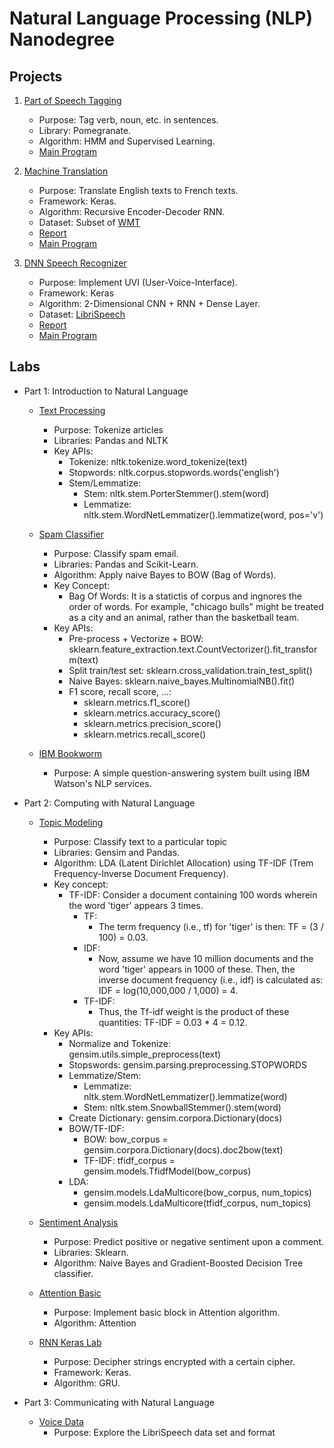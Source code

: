 # Natural Language Processing (NLP) Nanodegree

## Projects
1. [Part of Speech Tagging](https://github.com/Brandon-HY-Lin/hmm-tagger)
	- Purpose: Tag verb, noun, etc. in sentences.
	- Library: Pomegranate.
	- Algorithm: HMM and Supervised Learning.
	- [Main Program](https://github.com/Brandon-HY-Lin/hmm-tagger/blob/master/HMM%20Tagger.ipynb)

2. [Machine Translation](https://github.com/Brandon-HY-Lin/aind2-nlp-capstone)
	- Purpose: Translate English texts to French texts.
	- Framework: Keras.
	- Algorithm: Recursive Encoder-Decoder RNN.
	- Dataset: Subset of [WMT](http://www.statmt.org/)
	- [Report](https://github.com/Brandon-HY-Lin/aind2-nlp-capstone/blob/master/Report.md)
	- [Main Program](https://github.com/Brandon-HY-Lin/aind2-nlp-capstone/blob/master/machine_translation.ipynb)

3. [DNN Speech Recognizer](https://github.com/Brandon-HY-Lin/AIND-VUI-Capstone)
	- Purpose: Implement UVI (User-Voice-Interface).
	- Framework: Keras
	- Algorithm: 2-Dimensional CNN + RNN + Dense Layer.
	- Dataset: [LibriSpeech](http://www.openslr.org/12/)
	- [Report](https://github.com/Brandon-HY-Lin/AIND-VUI-Capstone/blob/master/Report.md)
	- [Main Program](https://github.com/Brandon-HY-Lin/AIND-VUI-Capstone/blob/master/vui_notebook.ipynb)

## Labs
* Part 1: Introduction to Natural Language
	* [Text Processing](https://github.com/Brandon-HY-Lin/AIND-NLP/blob/master/text_processing.ipynb)
		- Purpose: Tokenize articles
		- Libraries: Pandas and NLTK
		- Key APIs:
			- Tokenize: nltk.tokenize.word_tokenize(text)
			- Stopwords: nltk.corpus.stopwords.words('english')
			- Stem/Lemmatize:
				- Stem: nltk.stem.PorterStemmer().stem(word)
				- Lemmatize: nltk.stem.WordNetLemmatizer().lemmatize(word, pos='v')

	* [Spam Classifier](https://github.com/Brandon-HY-Lin/NLP-Exercises/blob/master/1.5-spam-classifier/Bayesian_Inference.ipynb)
		- Purpose: Classify spam email.
		- Libraries: Pandas and Scikit-Learn.
		- Algorithm: Apply naive Bayes to BOW (Bag of Words).
		- Key Concept:
			- Bag Of Words: It is a statictis of corpus and ingnores the order of words. For example, "chicago bulls" might be treated as a city and an animal, rather than the basketball team.
		- Key APIs:
			- Pre-process + Vectorize + BOW: sklearn.feature_extraction.text.CountVectorizer().fit_transform(text)
			- Split train/test set: sklearn.cross_validation.train_test_split()
			- Naive Bayes: sklearn.naive_bayes.MultinomialNB().fit()
			- F1 score, recall score, ...:
				- sklearn.metrics.f1_score()
				- sklearn.metrics.accuracy_score()
				- sklearn.metrics.precision_score()
				- sklearn.metrics.recall_score()

	* [IBM Bookworm](https://github.com/Brandon-HY-Lin/AIND-NLP-Bookworm)
		- Purpose: A simple question-answering system built using IBM Watson's NLP services.

* Part 2: Computing with Natural Language
	* [Topic Modeling](https://github.com/Brandon-HY-Lin/NLP-Exercises/blob/master/2.2-topic-modeling/Latent_dirichlet_allocation.ipynb)
		- Purpose: Classify text to a particular topic
		- Libraries: Gensim and Pandas.
		- Algorithm: LDA (Latent Dirichlet Allocation) using TF-IDF (Trem Frequency-Inverse Document Frequency).
		- Key concept:
			- TF-IDF: Consider a document containing 100 words wherein the word 'tiger' appears 3 times.
				- TF:
					- The term frequency (i.e., tf) for 'tiger' is then: TF = (3 / 100) = 0.03.
				- IDF:
					- Now, assume we have 10 million documents and the word 'tiger' appears in 1000 of these. Then, the inverse document frequency (i.e., idf) is calculated as: IDF = log(10,000,000 / 1,000) = 4.
				- TF-IDF:
					- Thus, the Tf-idf weight is the product of these quantities: TF-IDF = 0.03 * 4 = 0.12.
		- Key APIs:
			- Normalize and Tokenize: gensim.utils.simple_preprocess(text)
			- Stopswords: gensim.parsing.preprocessing.STOPWORDS
			- Lemmatize/Stem:
				- Lemmatize: nltk.stem.WordNetLemmatizer().lemmatize(word)
				- Stem: nltk.stem.SnowballStemmer().stem(word)
			- Create Dictionary: gensim.corpora.Dictionary(docs)
			- BOW/TF-IDF:
				- BOW: bow_corpus = gensim.corpora.Dictionary(docs).doc2bow(text)
				- TF-IDF: tfidf_corpus = gensim.models.TfidfModel(bow_corpus)
			- LDA: 
				- gensim.models.LdaMulticore(bow_corpus, num_topics)
				- gensim.models.LdaMulticore(tfidf_corpus, num_topics)
				
	* [Sentiment Analysis](https://github.com/Brandon-HY-Lin/NLP-Exercises/blob/master/2.3-sentiment-analysis/sentiment_analysis_udacity_workspace.ipynb)
		- Purpose: Predict positive or negative sentiment upon a comment.
		- Libraries: Sklearn.
		- Algorithm: Naive Bayes and Gradient-Boosted Decision Tree classifier.

	* [Attention Basic](https://github.com/Brandon-HY-Lin/NLP-Exercises/blob/master/2.5-attention/Attention%20Basics.ipynb)
		- Purpose: Implement basic block in Attention algorithm.
		- Algorithm: Attention

	* [RNN Keras Lab](https://github.com/Brandon-HY-Lin/NLP-Exercises/blob/master/2.6-rnn-keras-lab/Deciphering%20Code%20with%20Character-Level%20RNN.ipynb)
		- Purpose: Decipher strings encrypted with a certain cipher.
		- Framework: Keras.
		- Algorithm: GRU.

* Part 3: Communicating with Natural Language
	* [Voice Data](https://github.com/Brandon-HY-Lin/AIND-VUI-Lab-Voice-Data)
		- Purpose: Explore the LibriSpeech data set and format
